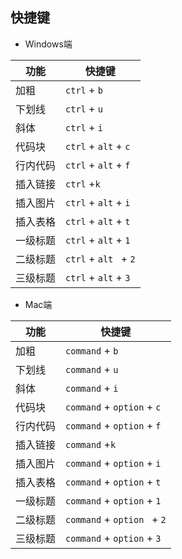 ## 快捷键

- Windows端

| 功能     | 快捷键                |
| -------- | --------------------- |
| 加粗     | `ctrl` + `b`          |
| 下划线   | `ctrl` + `u`          |
| 斜体     | `ctrl` + `i`          |
| 代码块   | `ctrl` + `alt` + `c`  |
| 行内代码 | `ctrl` + `alt` + `f`  |
| 插入链接 | `ctrl` +`k`           |
| 插入图片 | `ctrl` + `alt` + `i`  |
| 插入表格 | `ctrl` + `alt` + `t`  |
| 一级标题 | `ctrl` + `alt` + `1`  |
| 二级标题 | `ctrl` + `alt ` + `2` |
| 三级标题 | `ctrl` + `alt` + `3`  |

- Mac端

| 功能     | 快捷键                |
| -------- | --------------------- |
| 加粗     | `command` + `b`          |
| 下划线   | `command` + `u`          |
| 斜体     | `command` + `i`          |
| 代码块   | `command` + `option` + `c`  |
| 行内代码 | `command` + `option` + `f`  |
| 插入链接 | `command` +`k`           |
| 插入图片 | `command` + `option` + `i`  |
| 插入表格 | `command` + `option` + `t`  |
| 一级标题 | `command` + `option` + `1`  |
| 二级标题 | `command` + `option ` + `2` |
| 三级标题 | `command` + `option` + `3`  |

